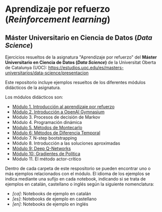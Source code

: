 # Aprendizaje por refuerzo (_Reinforcement learning_)

## Máster Universitario en Ciencia de Datos (_Data Science_)

Ejercicios resueltos de la asignatura "Aprendizaje por refuerzo" del __Máster Universitario en Ciencia de Datos (_Data Science_)__ de la Universitat Oberta de Catalunya (UOC):
https://estudios.uoc.edu/es/masters-universitarios/data-science/presentacion

Este repositorio incluye ejemplos resueltos de los diferentes módulos didácticos de la asignatura. 

Los módulos didácticos son:
- [Módulo 1. Introducción al aprendizaje por refuerzo](./M01/)
- [Módulo 2. Introducción a OpenAI Gymnasium](./M02/) 
- Módulo 3. Procesos de decisión de Markov
- Módulo 4. Programación dinámica
- [Módulo 5. Métodos de Montecarlo](./M05/)
- [Módulo 6: Métodos de Diferencia Temporal](./M06/)
- Módulo 7. N-step bootstrapping
- Módulo 8. Introducción a las soluciones aproximadas
- [Módulo 9: Deep Q-Networks](./M09/)
- [Módulo 10: Gradientes de Política](./M10/)
- Módulo 11. El método actor-crítico

Dentro de cada carpeta de este respositorio se pueden encontrar uno o más ejemplos relacionados con el módulo. El idioma de los ejemplos se indica mediante una sufijo en cada notebook, indicando si se trata de ejemplos en catalán, castellano o inglés según la siguiente nomenclatura:
- _[ca]_: Notebooks de ejemplo en catalán
- _[es]_: Notebooks de ejemplo en castellano
- _[en]_: Notebooks de ejemplo en inglés
